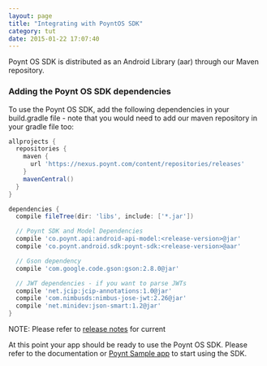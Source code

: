 ```yaml
---
layout: page
title: "Integrating with PoyntOS SDK"
category: tut
date: 2015-01-22 17:07:40
---
```



Poynt OS SDK is distributed as an Android Library (aar) through our Maven repository.

### Adding the Poynt OS SDK dependencies

To use the Poynt OS SDK, add the following dependencies in your build.gradle file - note that you would need to add our maven repository in your gradle file too:

~~~groovy
allprojects {
  repositories {
    maven {
      url 'https://nexus.poynt.com/content/repositories/releases'
    }
    mavenCentral()
  }
}

dependencies {
  compile fileTree(dir: 'libs', include: ['*.jar'])

  // Poynt SDK and Model Dependencies
  compile 'co.poynt.api:android-api-model:<release-version>@jar'
  compile 'co.poynt.android.sdk:poynt-sdk:<release-version>@aar'

  // Gson dependency
  compile 'com.google.code.gson:gson:2.8.0@jar'

  // JWT dependencies - if you want to parse JWTs
  compile 'net.jcip:jcip-annotations:1.0@jar'
  compile 'com.nimbusds:nimbus-jose-jwt:2.26@jar'
  compile 'net.minidev:json-smart:1.2@jar'
}

~~~

NOTE: Please refer to [release notes](https://poynt.github.io/developer/ref/release-notes.html) for current <release-version>

At this point your app should be ready to use the Poynt OS SDK. Please refer to the documentation or [Poynt Sample app](https://github.com/poynt/PoyntSamples) to start using the SDK.
